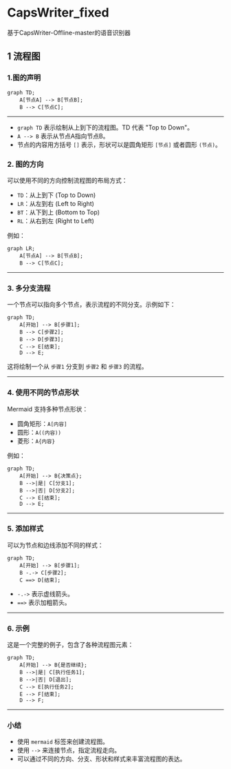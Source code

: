 # CapsWriter_fixed
基于CapsWriter-Offline-master的语音识别器

## 1 流程图
### 1.图的声明

```mermaid
graph TD;
    A[节点A] --> B[节点B];
    B --> C[节点C];
```
____________________________________________________________________________
- `graph TD` 表示绘制从上到下的流程图。TD 代表 "Top to Down"。
- `A --> B` 表示从节点A指向节点B。
- 节点的内容用方括号 `[]` 表示，形状可以是圆角矩形 `[节点]` 或者圆形 `(节点)`。
 
### 2. 图的方向
 
可以使用不同的方向控制流程图的布局方式：
- `TD`：从上到下 (Top to Down)
- `LR`：从左到右 (Left to Right)
- `BT`：从下到上 (Bottom to Top)
- `RL`：从右到左 (Right to Left)
 
例如：
 

```mermaid
graph LR;
    A[节点A] --> B[节点B];
    B --> C[节点C];
```
____________________________________________________________________________
 
### 3. 多分支流程
 
一个节点可以指向多个节点，表示流程的不同分支。示例如下：
 

```mermaid
graph TD;
    A[开始] --> B[步骤1];
    B --> C[步骤2];
    B --> D[步骤3];
    C --> E[结束];
    D --> E;
 ```
 
这将绘制一个从 `步骤1` 分支到 `步骤2` 和 `步骤3` 的流程。
____________________________________________________________________________
 
### 4. 使用不同的节点形状
 
Mermaid 支持多种节点形状：
- 圆角矩形：`A[内容]`
- 圆形：`A((内容))`
- 菱形：`A{内容}`
 
例如：
 

```mermaid
graph TD;
    A[开始] --> B{决策点};
    B -->|是| C[分支1];
    B -->|否| D[分支2];
    C --> E[结束];
    D --> E;
```
____________________________________________________________________________
### 5. 添加样式
 
可以为节点和边线添加不同的样式：
 

```mermaid
graph TD;
    A[开始] --> B[步骤1];
    B -.-> C[步骤2];
    C ==> D[结束];
```
 
- `-.->` 表示虚线箭头。
- `==>` 表示加粗箭头。
____________________________________________________________________________
 
### 6. 示例
 
这是一个完整的例子，包含了各种流程图元素：
 

```mermaid
graph TD;
    A[开始] --> B{是否继续};
    B -->|是| C[执行任务1];
    B -->|否| D[退出];
    C --> E[执行任务2];
    E --> F[结束];
    D --> F;
```
____________________________________________________________________________
 
### 小结
 
- 使用 `mermaid` 标签来创建流程图。
- 使用 `-->` 来连接节点，指定流程走向。
- 可以通过不同的方向、分支、形状和样式来丰富流程图的表达。
